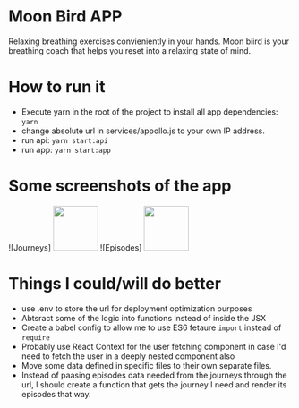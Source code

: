 # Moon Bird APP

Relaxing breathing exercises convieniently in your hands. Moon biird is your breathing coach that helps you reset into a
relaxing state of mind.

# How to run it

- Execute yarn in the root of the project to install all app dependencies: `yarn`
- change absolute url in services/appollo.js to your own IP address.
- run api: `yarn start:api`
- run app: `yarn start:app`

# Some screenshots of the app

![Journeys] <img src="https://user-images.githubusercontent.com/45005547/172835649-5800f841-d228-4833-a3b8-d9527a9a9a77.PNG" width="80" >
![Episodes] <img src="https://user-images.githubusercontent.com/45005547/172835661-baf203c1-9592-4c08-9020-69eeea970617.PNG" width="80" >

# Things I could/will do better

- use .env to store the url for deployment optimization purposes
- Abtsract some of the logic into functions instead of inside the JSX
- Create a babel config to allow me to use ES6 fetaure `import` instead of `require`
- Probably use React Context for the user fetching component in case I'd need to fetch the user in a deeply nested component also
- Move some data defined in specific files to their own separate files.
- Instead of paasing episodes data needed from the journeys through the url, I should create a function that gets the journey I need and render its episodes that way.
